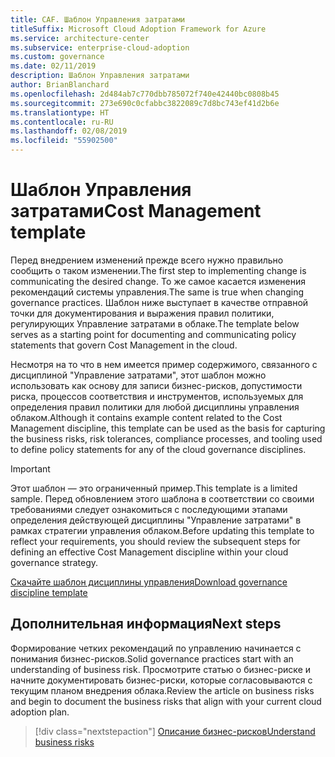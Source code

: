 ```yaml
---
title: CAF. Шаблон Управления затратами
titleSuffix: Microsoft Cloud Adoption Framework for Azure
ms.service: architecture-center
ms.subservice: enterprise-cloud-adoption
ms.custom: governance
ms.date: 02/11/2019
description: Шаблон Управления затратами
author: BrianBlanchard
ms.openlocfilehash: 2d484ab7c770dbb785072f740e42440bc0808b45
ms.sourcegitcommit: 273e690c0cfabbc3822089c7d8bc743ef41d2b6e
ms.translationtype: HT
ms.contentlocale: ru-RU
ms.lasthandoff: 02/08/2019
ms.locfileid: "55902500"
---
```

# <a name="cost-management-template"></a><span data-ttu-id="2063c-103">Шаблон Управления затратами</span><span class="sxs-lookup"><span data-stu-id="2063c-103">Cost Management template</span></span>

<span data-ttu-id="2063c-104">Перед внедрением изменений прежде всего нужно правильно сообщить о таком изменении.</span><span class="sxs-lookup"><span data-stu-id="2063c-104">The first step to implementing change is communicating the desired change.</span></span> <span data-ttu-id="2063c-105">То же самое касается изменения рекомендаций системы управления.</span><span class="sxs-lookup"><span data-stu-id="2063c-105">The same is true when changing governance practices.</span></span> <span data-ttu-id="2063c-106">Шаблон ниже выступает в качестве отправной точки для документирования и выражения правил политики, регулирующих Управление затратами в облаке.</span><span class="sxs-lookup"><span data-stu-id="2063c-106">The template below serves as a starting point for documenting and communicating policy statements that govern Cost Management in the cloud.</span></span>

<span data-ttu-id="2063c-107">Несмотря на то что в нем имеется пример содержимого, связанного с дисциплиной "Управление затратами", этот шаблон можно использовать как основу для записи бизнес-рисков, допустимости риска, процессов соответствия и инструментов, используемых для определения правил политики для любой дисциплины управления облаком.</span><span class="sxs-lookup"><span data-stu-id="2063c-107">Although it contains example content related to the Cost Management discipline, this template can be used as the basis for capturing the business risks, risk tolerances, compliance processes, and tooling used to define policy statements for any of the cloud governance disciplines.</span></span>

> [!IMPORTANT]
> <span data-ttu-id="2063c-108">Этот шаблон — это ограниченный пример.</span><span class="sxs-lookup"><span data-stu-id="2063c-108">This template is a limited sample.</span></span> <span data-ttu-id="2063c-109">Перед обновлением этого шаблона в соответствии со своими требованиями следует ознакомиться с последующими этапами определения действующей дисциплины "Управление затратами" в рамках стратегии управления облаком.</span><span class="sxs-lookup"><span data-stu-id="2063c-109">Before updating this template to reflect your requirements, you should review the subsequent steps for defining an effective Cost Management discipline within your cloud governance strategy.</span></span>

<!-- markdownlint-disable MD033 -->

 <span data-ttu-id="2063c-110"><a href="https://archcenter.blob.core.windows.net/cdn/fusion/governance/Governance Discipline Template.docx">Скачайте шаблон дисциплины управления</a></span><span class="sxs-lookup"><span data-stu-id="2063c-110"><a href="https://archcenter.blob.core.windows.net/cdn/fusion/governance/Governance Discipline Template.docx">Download governance discipline template</a></span></span>

<!-- markdownlint-enable MD033 -->

## <a name="next-steps"></a><span data-ttu-id="2063c-111">Дополнительная информация</span><span class="sxs-lookup"><span data-stu-id="2063c-111">Next steps</span></span>

<span data-ttu-id="2063c-112">Формирование четких рекомендаций по управлению начинается с понимания бизнес-рисков.</span><span class="sxs-lookup"><span data-stu-id="2063c-112">Solid governance practices start with an understanding of business risk.</span></span> <span data-ttu-id="2063c-113">Просмотрите статью о бизнес-риске и начните документировать бизнес-риски, которые согласовываются с текущим планом внедрения облака.</span><span class="sxs-lookup"><span data-stu-id="2063c-113">Review the article on business risks and begin to document the business risks that align with your current cloud adoption plan.</span></span>

> [!div class="nextstepaction"]
> [<span data-ttu-id="2063c-114">Описание бизнес-рисков</span><span class="sxs-lookup"><span data-stu-id="2063c-114">Understand business risks</span></span>](./business-risks.md)
